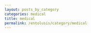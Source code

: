 ```yaml
---
layout: posts_by_category
categories: medical
title: medical
permalink: /entolusis/category/medical
---
```

